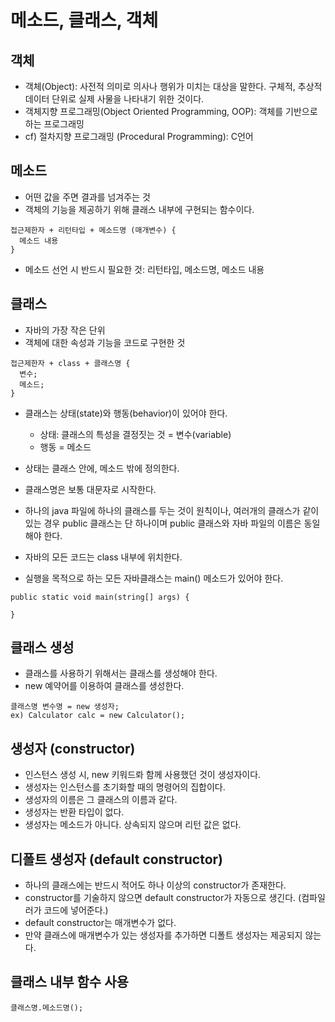 메소드, 클래스, 객체
=====================

객체
-----
- 객체(Object): 사전적 의미로 의사나 행위가 미치는 대상을 말한다. 구체적, 추상적 데이터 단위로 실제 사물을 나타내기 위한 것이다.
- 객체지향 프로그래밍(Object Oriented Programming, OOP): 객체를 기반으로 하는 프로그래밍
- cf) 절차지향 프로그래밍 (Procedural Programming): C언어

메소드
-------
- 어떤 값을 주면 결과를 넘겨주는 것
- 객체의 기능을 제공하기 위해 클래스 내부에 구현되는 함수이다.
```
접근제한자 + 리턴타입 + 메소드명 (매개변수) {
  메소드 내용
}
```
- 메소드 선언 시 반드시 필요한 것: 리턴타입, 메소드명, 메소드 내용

클래스
-------
- 자바의 가장 작은 단위
- 객체에 대한 속성과 기능을 코드로 구현한 것
```
접근제한자 + class + 클래스명 {
  변수;
  메소드;
}
```
- 클래스는 상태(state)와 행동(behavior)이 있어야 한다.
  - 상태: 클래스의 특성을 결정짓는 것 = 변수(variable)
  - 행동 = 메소드
- 상태는 클래스 안에, 메소드 밖에 정의한다.
- 클래스명은 보통 대문자로 시작한다.
- 하나의 java 파일에 하나의 클래스를 두는 것이 원칙이나, 여러개의 클래스가 같이 있는 경우 public 클래스는 단 하나이며 public 클래스와 자바 파일의 이름은 동일해야 한다.
- 자바의 모든 코드는 class 내부에 위치한다.

- 실행을 목적으로 하는 모든 자바클래스는 main() 메소드가 있어야 한다.
```
public static void main(string[] args) {

}
```

클래스 생성
-----------
- 클래스를 사용하기 위해서는 클래스를 생성해야 한다.
- new 예약어를 이용하여 클래스를 생성한다.
```
클래스명 변수명 = new 생성자;
ex) Calculator calc = new Calculator();
```

생성자 (constructor)
----------------------
- 인스턴스 생성 시, new 키워드롸 함께 사용했던 것이 생성자이다.
- 생성자는 인스턴스를 초기화할 때의 명령어의 집합이다.
- 생성자의 이름은 그 클래스의 이름과 같다.
- 생성자는 반환 타입이 없다.
- 생성자는 메소드가 아니다. 상속되지 않으며 리턴 값은 없다.

디폴트 생성자 (default constructor)
-----------------------------------
- 하나의 클래스에는 반드시 적어도 하나 이상의 constructor가 존재한다.
- constructor를 기술하지 않으면 default constructor가 자동으로 생긴다. (컴파일러가 코드에 넣어준다.)
- default constructor는 매개변수가 없다.
- 만약 클래스에 매개변수가 있는 생성자를 추가하면 디폴트 생성자는 제공되지 않는다.

클래스 내부 함수 사용
---------------------
```
클래스명.메소드명();
```
